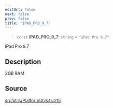```yaml
---
editUrl: false
next: false
prev: false
title: "IPAD_PRO_9_7"
---
```


> `const` **IPAD\_PRO\_9\_7**: `string` = `"iPad Pro 9.7"`

iPad Pro 9.7

## Description

2GB RAM

## Source

[src/utils/PlatformUtils.ts:215](https://github.com/relishinc/dill-pixel/blob/10f512f7f577ca5e74162827f11215b28df5ca97/src/utils/PlatformUtils.ts#L215)
